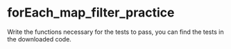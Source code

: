 # forEach_map_filter_practice
Write the functions necessary for the tests to pass, you can find the tests in the downloaded code.
